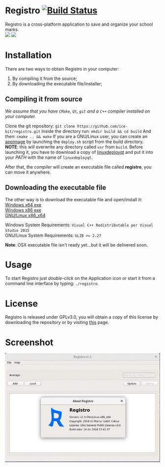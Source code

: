 # Registro [![Build Status](https://travis-ci.org/ice-bit/registro.svg?branch=master)](https://travis-ci.org/ice-bit/registro)
Registro is a cross-platform application to save and organize your school marks.  
<img src="https://img.shields.io/badge/os-linux-yellow.svg">
<img src="https://img.shields.io/badge/os-windows-blue.svg">

# Installation
There are two ways to obtain Registro in your computer:
1. By compiling it from the source;
2. By downloading the executable file/installer;

## Compiling it from source
_We assume that you have `CMake`, `Qt`, `git` and a `C++` compiler installed on your computer._

Clone the git repository: `git clone https://github.com/ice-bit/registro.git`
Inside the directory run: `mkdir build && cd build`
And then: `cmake .. && make`
If you are a GNU/Linux user, you can create an [appimage](https://appimage.org/) by launching the `deploy.sh` script from the build directory.  
**NOTE**: this will overwrite any directory called `usr` from `build`. Before launching it, you have to download a copy of [linuxdeployqt](https://github.com/probonopd/linuxdeployqt) and put it into your *PATH* with the name of `linuxdeployqt`.

After that, the _compiler_ will create an executable file called **registro**, you can move it anywhere.

## Downloading the executable file
The other way is to download the executable file and open/install it:  
[Windows x64 exe](https://github.com/ice-bit/registro/raw/master/Windows/registro_installer(x64).exe)  
[Windows x86 exe](https://github.com/ice-bit/registro/raw/master/Windows/registro_installer(x86).exe)  
[GNU/Linux x86_x64](https://github.com/ice-bit/registro/raw/master/Linux/Registro-x86_64.AppImage)  

 Windows System Requirements: `Visual C++ Redistributable per Visual Studio 2015`  
 GNU/Linux System Requirements: `GLIB >= 2.27`

**Note**: OSX executable file isn't ready yet...but it will be delivered soon.

# Usage
To start Registro just _double-click_ on the Application icon or start it from a command line interface by typing: `./registro`.

# License
Registro is released under GPLv3.0, you will obtain a copy of this license by downloading the repository or by visiting [this](https://opensource.org/licenses/GPL-3.0) page.

# Screenshot
![GIF](resources/registro.gif)
